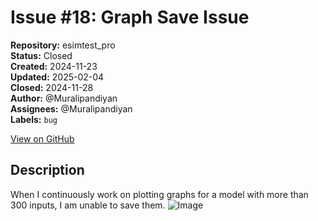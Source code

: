 # Issue #18: Graph Save Issue

**Repository:** esimtest_pro  
**Status:** Closed  
**Created:** 2024-11-23  
**Updated:** 2025-02-04  
**Closed:** 2024-11-28  
**Author:** @Muralipandiyan  
**Assignees:** @Muralipandiyan  
**Labels:** `bug`  

[View on GitHub](https://github.com/Simtestlab/esimtest_pro/issues/18)

## Description

When I continuously work on plotting graphs for a model with more than 300 inputs, I am unable to save them.
![Image](https://github.com/user-attachments/assets/c00fd3a1-c949-4bff-a246-fae530902586)

